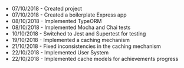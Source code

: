   * 07/10/2018 - Created project
  * 07/10/2018 - Created a boilerplate Express app
  * 08/10/2018 - Implemented TypeORM
  * 08/10/2018 - Implemented Mocha and Chai tests
  * 10/10/2018 - Switched to Jest and Supertest for testing
  * 19/10/2018 - Implemented a caching mechanism
  * 21/10/2018 - Fixed inconsistencies in the caching mechanism
  * 22/10/2018 - Implemented User System
  * 22/10/2018 - Implemented cache models for achievements progress